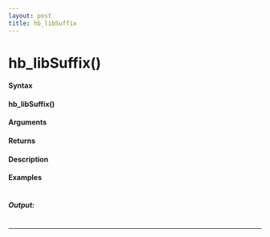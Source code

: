 ```yaml
---
layout: post
title: hb_libSuffix
---
```


# hb_libSuffix()


#### Syntax

#### hb_libSuffix()

#### Arguments

#### Returns

#### Description

#### Examples

```

```

##### Output:

```

```

---